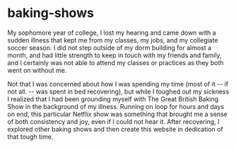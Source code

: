 # baking-shows

My sophomore year of college, I lost my hearing and came down with a sudden illness that kept me from my classes, my jobs, and my collegiate soccer season. I did not step outside of my dorm building for almost a month, and had little strength to keep in touch with my friends and family, and I certainly was not able to attend my classes or practices as they both went on without me.

Not that I was concerned about how I was spending my time (most of it -- if not all. -- was spent in bed recovering), but while I toughed out my sickness I realized that I had been grounding myself with The Great British Baking Show in the background of my illness. Running on loop for hours and days on end, this particular Netflix show was something that brought me a sense of both consistency and joy, even if I could not hear it. After recovering, I explored other baking shows and then create this website in dedication of that tough time.
